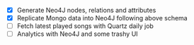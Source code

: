 - [x] Generate Neo4J nodes, relations and attributes
- [x] Replicate Mongo data into Neo4J following above schema
- [ ] Fetch latest played songs with Quartz daily job
- [ ] Analytics with Neo4J and some trashy UI